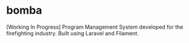 # bomba
[Working In Progress] Program Management System developed for the firefighting industry. Built using Laravel and Filament.
